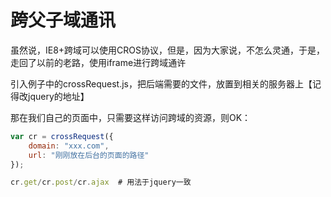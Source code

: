 # 跨父子域通讯

虽然说，IE8+跨域可以使用CROS协议，但是，因为大家说，不怎么灵通，于是，走回了以前的老路，使用iframe进行跨域通许

引入例子中的crossRequest.js，把后端需要的文件，放置到相关的服务器上【记得改jquery的地址】

那在我们自己的页面中，只需要这样访问跨域的资源，则OK：
``` javascript
var cr = crossRequest({
	domain: "xxx.com",
	url: "刚刚放在后台的页面的路径"
});

cr.get/cr.post/cr.ajax  # 用法于jquery一致
```

